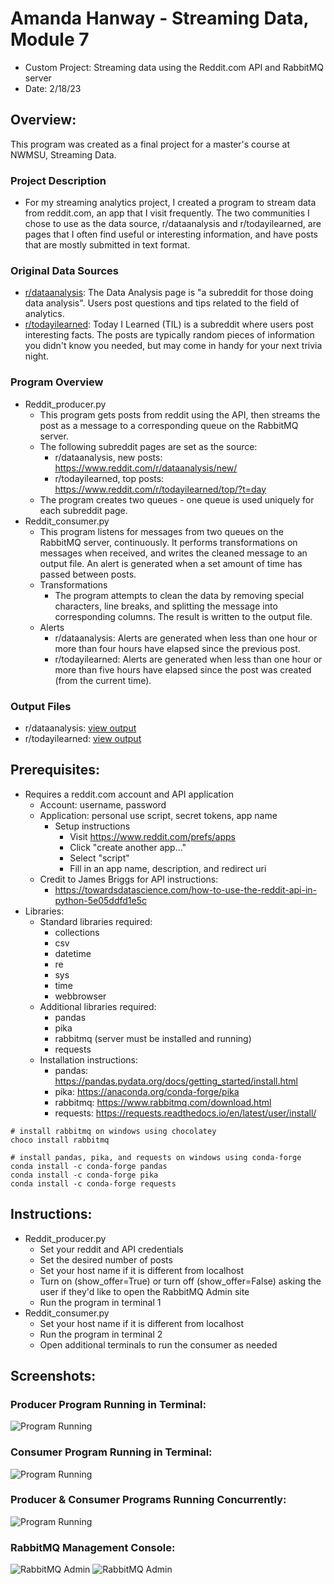 # Amanda Hanway - Streaming Data, Module 7
- Custom Project: Streaming data using the Reddit.com API and RabbitMQ server
- Date: 2/18/23

## Overview:  
This program was created as a final project for a master's course at NWMSU, Streaming Data.  
### Project Description   
- For my streaming analytics project, I created a program to stream data from reddit.com, an app that I visit frequently. The two communities I chose to use as the data source, r/dataanalysis and r/todayilearned, are pages that I often find useful or interesting information, and have posts that are mostly submitted in text format.
### Original Data Sources  
- [r/dataanalysis](https://www.reddit.com/r/dataanalysis/): The Data Analysis page is "a subreddit for those doing data analysis". Users post questions and tips related to the field of analytics.    
- [r/todayilearned](https://www.reddit.com/r/todayilearned/): Today I Learned (TIL) is a subreddit where users post interesting facts. The posts are typically random pieces of information you didn't know you needed, but may come in handy for your next trivia night. 
### Program Overview     
- Reddit_producer.py
    - This program gets posts from reddit using the API, then streams the post as a message to a corresponding queue on the RabbitMQ server.  
    - The following subreddit pages are set as the source:
        - r/dataanalysis, new posts: https://www.reddit.com/r/dataanalysis/new/
        - r/todayilearned, top posts: https://www.reddit.com/r/todayilearned/top/?t=day
    - The program creates two queues - one queue is used uniquely for each subreddit page.
- Reddit_consumer.py
    - This program listens for messages from two queues on the RabbitMQ server, continuously. It performs transformations on messages when received, and writes the cleaned message to an output file. An alert is generated when a set amount of time has passed between posts.   
    - Transformations
        - The program attempts to clean the data by removing special characters, line breaks, and splitting the message into corresponding columns. The result is written to the output file.
    - Alerts
        - r/dataanalysis: Alerts are generated when less than one hour or more than four hours have elapsed since the previous post.           
        - r/todayilearned: Alerts are generated when less than one hour or more than five hours have elapsed since the post was created (from the current time).   
### Output Files    
- r/dataanalysis: [view output](/output_dataanalysis.txt)
- r/todayilearned: [view output](/output_todayilearned.txt)

## Prerequisites:
- Requires a reddit.com account and API application
    - Account: username, password
    - Application: personal use script, secret tokens, app name
        -  Setup instructions
            - Visit https://www.reddit.com/prefs/apps 
            - Click "create another app..."
            - Select "script"
            - Fill in an app name, description, and redirect uri
    - Credit to James Briggs for API instructions:  
        - https://towardsdatascience.com/how-to-use-the-reddit-api-in-python-5e05ddfd1e5c
- Libraries:
    - Standard libraries required:  
        - collections 
        - csv
        - datetime 
        - re
        - sys
        - time
        - webbrowser
    - Additional libraries required: 
        - pandas  
        - pika   
        - rabbitmq (server must be installed and running)  
        - requests 
    - Installation instructions:  
        - pandas: https://pandas.pydata.org/docs/getting_started/install.html
        - pika: https://anaconda.org/conda-forge/pika  
        - rabbitmq: https://www.rabbitmq.com/download.html 
        - requests: https://requests.readthedocs.io/en/latest/user/install/       
```
# install rabbitmq on windows using chocolatey
choco install rabbitmq

# install pandas, pika, and requests on windows using conda-forge
conda install -c conda-forge pandas
conda install -c conda-forge pika
conda install -c conda-forge requests
```

## Instructions:
- Reddit_producer.py
    - Set your reddit and API credentials
    - Set the desired number of posts  
    - Set your host name if it is different from localhost
    - Turn on (show_offer=True) or turn off (show_offer=False) asking the user if they'd like to open the RabbitMQ Admin site 
    - Run the program in terminal 1
- Reddit_consumer.py
    - Set your host name if it is different from localhost   
    - Run the program in terminal 2
    - Open additional terminals to run the consumer as needed

## Screenshots:

### Producer Program Running in Terminal:
![Program Running](supporting_files/Producer_running.png)

### Consumer Program Running in Terminal:
![Program Running](supporting_files/Consumer_running.png)

### Producer & Consumer Programs Running Concurrently:
![Program Running](supporting_files/Consumer+producer_running.png)

### RabbitMQ Management Console:
![RabbitMQ Admin](supporting_files/RabbitMQ-1.png)
![RabbitMQ Admin](supporting_files/RabbitMQ-2.png)




